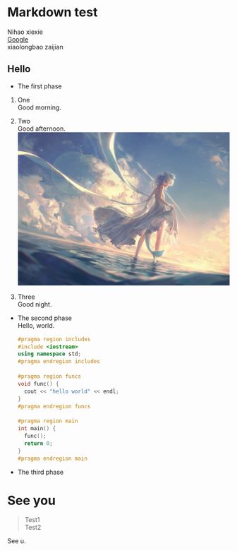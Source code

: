 # Markdown test  
Nihao xiexie  
[Google](https://www.google.com/)  
xiaolongbao zaijian  

## Hello

- The first phase
1. One  
   Good morning.  

2. Two  
   Good afternoon.  
   ![gura](./gura.jpg)  

3. Three  
   Good night.

- The second phase  
  Hello, world.  
  ```c++
  #pragma region includes
  #include <iostream>
  using namespace std;
  #pragma endregion includes

  #pragma region funcs
  void func() {
    cout << "hello world" << endl;
  }
  #pragma endregion funcs

  #pragma region main
  int main() {
    func();
    return 0;
  }
  #pragma endregion main
  ```

- The third phase

# See you

> Test1  
> Test2  

See u.
